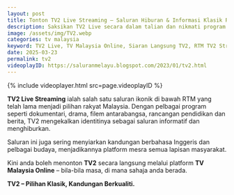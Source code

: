 ```yaml
---
layout: post
title: Tonton TV2 Live Streaming – Saluran Hiburan & Informasi Klasik RTM
description: Saksikan TV2 Live secara dalam talian dan nikmati program hiburan, dokumentari, filem tempatan dan antarabangsa serta rancangan berbentuk pendidikan.
image: /assets/img/TV2.webp
categories: tv malaysia
keyword: TV2 Live, TV Malaysia Online, Siaran Langsung TV2, RTM TV2 Streaming, Tonton TV2 Percuma
date: 2025-03-23
permalink: tv2
videoplayID: https://saluranmelayu.blogspot.com/2023/01/tv2.html
---
```


{% include videoplayer.html
  src=page.videoplayID
%}

**TV2 Live Streaming** ialah salah satu saluran ikonik di bawah RTM yang telah lama menjadi pilihan rakyat Malaysia. Dengan pelbagai program seperti dokumentari, drama, filem antarabangsa, rancangan pendidikan dan berita, TV2 mengekalkan identitinya sebagai saluran informatif dan menghiburkan.

Saluran ini juga sering menyiarkan kandungan berbahasa Inggeris dan pelbagai budaya, menjadikannya platform mesra semua lapisan masyarakat.

Kini anda boleh menonton **TV2** secara langsung melalui platform **TV Malaysia Online** – bila-bila masa, di mana sahaja anda berada.

**TV2 – Pilihan Klasik, Kandungan Berkualiti.**
